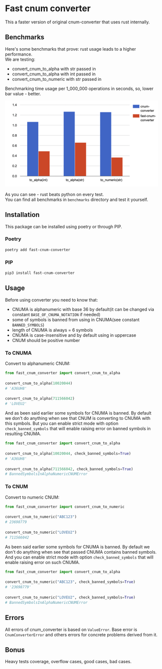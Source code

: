 # Fast cnum converter

This a faster version of original cnum-converter that uses rust internally.

## Benchmarks

Here's some benchmarks that prove: rust usage leads to a higher performance.  
We are testing:

- convert_cnum_to_alpha with str passed in
- convert_cnum_to_alpha with int passed in
- convert_cnum_to_numeric with str passed in

Benchmarking time usage per 1_000_000 operations in seconds, so, lower bar value - better.

![image info](plot.png)

As you can see - rust beats python on every test.  
You can find all benchmarks in `benchmarks` directory and test it yourself.

## Installation

This package can be installed using poetry or through PIP.

### Poetry

```bash
poetry add fast-cnum-converter
```

### PIP

```bash
pip3 install fast-cnum-converter
```

## Usage

Before using converter you need to know that:

- CNUMA is alphanumeric with base 36 by default(it can be changed via constant `BASE_OF_CNUMA_NOTATION` if needed)
- some of symbols is banned from using in CNUMA(see constant `BANNED_SYMBOLS`)
- length of CNUMA is always = 6 symbols
- CNUMA is case-insensitive and by default using in uppercase
- CNUM should be positive number

### To CNUMA

Convert to alphanumeric CNUM:

```python
from fast_cnum_converter import convert_cnum_to_alpha

convert_cnum_to_alpha(10020044)
# 'A36UH8'

convert_cnum_to_alpha(711566042)
# 'LOVEU2'
```

And as been said earlier some symbols for CNUMA is banned.
By default we don't do anything when see that CNUM is converting to CNUMA with this symbols.
But you can enable strict mode with option `check_banned_symbols` that will enable raising error on banned symbols in resulting CNUMA.

```python
from fast_cnum_converter import convert_cnum_to_alpha

convert_cnum_to_alpha(10020044, check_banned_symbols=True)
# 'A36UH8'

convert_cnum_to_alpha(711566042, check_banned_symbols=True)
# BannedSymbolsInAlphaNumericCNUMError
```

### To CNUM

Convert to numeric CNUM:

```python
from fast_cnum_converter import convert_cnum_to_numeric

convert_cnum_to_numeric("ABC123")
# 23698779

convert_cnum_to_numeric("LOVEU2")
# 711566042
```

As been said earlier some symbols for CNUMA is banned.
By default we don't do anything when see that passed CNUMA contains banned symbols.
And you can enable strict mode with option `check_banned_symbols` that will enable raising error on such CNUMA.

```python
from fast_cnum_converter import convert_cnum_to_alpha

convert_cnum_to_numeric("ABC123", check_banned_symbols=True)
# '23698779'

convert_cnum_to_numeric("LOVEU2", check_banned_symbols=True)
# BannedSymbolsInAlphaNumericCNUMError
```

## Errors

All errors of cnum_converter is based on `ValueError`.
Base error is `CnumConverterError` and others errors for concrete problems derived from it.

## Bonus

Heavy tests coverage, overflow cases, good cases, bad cases.
